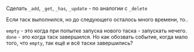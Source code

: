 Сделать `_add`, `_get`, `_has`, `_update` - по аналогии с `_delete`

Если таск выполнился, но до следующего осталось много времени, то..

`empty` - это когда при попытке запуска нового таска - запускать нечего.
`done` - это когда таск завершился.
Но как обозвать событие, когда мало того, что `empty`, так ещё и всё таски завершились?
